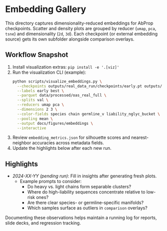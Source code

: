 # Embedding Gallery

This directory captures dimensionality-reduced embeddings for AbProp checkpoints. Scatter and density plots are grouped by reducer (`umap`, `pca`, `tsne`) and dimensionality (`2d`, `3d`). Each checkpoint (or external embedding source) gets its own subfolder alongside comparison overlays.

## Workflow Snapshot

1. Install visualization extras: `pip install -e '.[viz]'`
2. Run the visualization CLI (example):
   ```bash
   python scripts/visualize_embeddings.py \
     --checkpoints outputs/real_data_run/checkpoints/early.pt outputs/real_data_run/checkpoints/best.pt \
     --labels early best \
     --parquet data/processed/oas_real_full \
     --splits val \
     --reducers umap pca \
     --dimensions 2 3 \
     --color-fields species chain germline_v liability_nglyc_bucket \
     --pooling mean \
     --output docs/figures/embeddings \
     --interactive
   ```
3. Review `embedding_metrics.json` for silhouette scores and nearest-neighbor accuracies across metadata fields.
4. Update the highlights below after each new run.

## Highlights

- _2024-XX-YY (pending run)_: Fill in insights after generating fresh plots.
  - Example prompts to consider:
    - Do heavy vs. light chains form separable clusters?
    - Where do high-liability sequences concentrate relative to low-risk ones?
    - Are there clear species- or germline-specific manifolds?
    - Which samples surface as outliers in `comparison` overlays?

Documenting these observations helps maintain a running log for reports, slide decks, and regression tracking.
